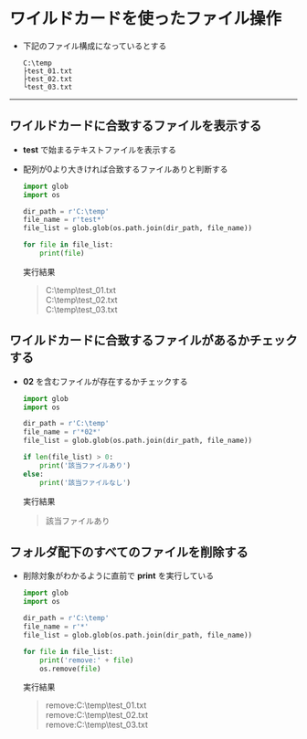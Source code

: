 # ワイルドカードを使ったファイル操作

* 下記のファイル構成になっているとする

  ```
  C:\temp
  ├test_01.txt
  ├test_02.txt
  └test_03.txt
  ```

***

## ワイルドカードに合致するファイルを表示する

* __test__ で始まるテキストファイルを表示する
* 配列が0より大きければ合致するファイルありと判断する

  ```python
  import glob
  import os

  dir_path = r'C:\temp'
  file_name = r'test*'
  file_list = glob.glob(os.path.join(dir_path, file_name))

  for file in file_list:
      print(file)
  ```

  実行結果

  > C:\temp\test_01.txt  
    C:\temp\test_02.txt  
    C:\temp\test_03.txt

## ワイルドカードに合致するファイルがあるかチェックする

* __02__ を含むファイルが存在するかチェックする

  ```python
  import glob
  import os

  dir_path = r'C:\temp'
  file_name = r'*02*'
  file_list = glob.glob(os.path.join(dir_path, file_name))

  if len(file_list) > 0:
      print('該当ファイルあり')
  else:
      print('該当ファイルなし')
  ```

  実行結果

  > 該当ファイルあり

## フォルダ配下のすべてのファイルを削除する

* 削除対象がわかるように直前で __print__ を実行している

  ```python
  import glob
  import os

  dir_path = r'C:\temp'
  file_name = r'*'
  file_list = glob.glob(os.path.join(dir_path, file_name))

  for file in file_list:
      print('remove:' + file)
      os.remove(file)
  ```

  実行結果

  > remove:C:\temp\test_01.txt  
    remove:C:\temp\test_02.txt  
    remove:C:\temp\test_03.txt